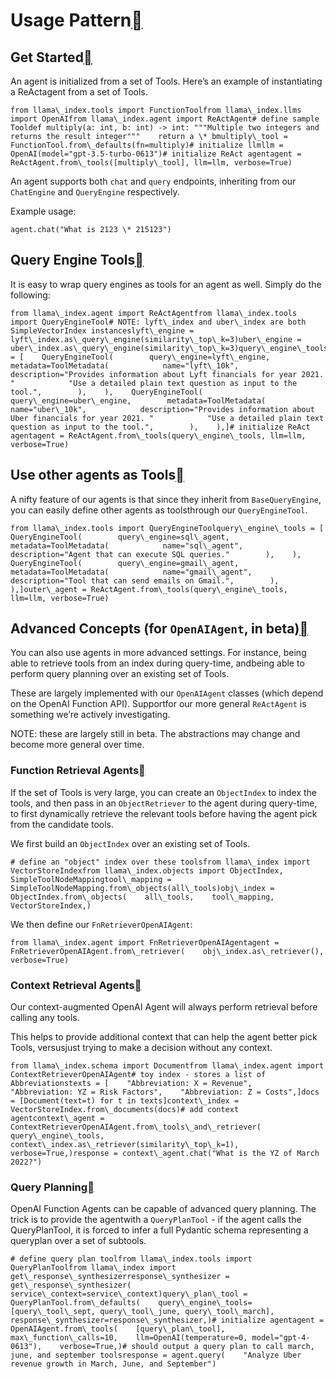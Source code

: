 Usage Pattern[](#usage-pattern "Permalink to this heading")
============================================================

Get Started[](#get-started "Permalink to this heading")
--------------------------------------------------------

An agent is initialized from a set of Tools. Here’s an example of instantiating a ReActagent from a set of Tools.


```
from llama\_index.tools import FunctionToolfrom llama\_index.llms import OpenAIfrom llama\_index.agent import ReActAgent# define sample Tooldef multiply(a: int, b: int) -> int: """Multiple two integers and returns the result integer"""    return a \* bmultiply\_tool = FunctionTool.from\_defaults(fn=multiply)# initialize llmllm = OpenAI(model="gpt-3.5-turbo-0613")# initialize ReAct agentagent = ReActAgent.from\_tools([multiply\_tool], llm=llm, verbose=True)
```
An agent supports both `chat` and `query` endpoints, inheriting from our `ChatEngine` and `QueryEngine` respectively.

Example usage:


```
agent.chat("What is 2123 \* 215123")
```
Query Engine Tools[](#query-engine-tools "Permalink to this heading")
----------------------------------------------------------------------

It is easy to wrap query engines as tools for an agent as well. Simply do the following:


```
from llama\_index.agent import ReActAgentfrom llama\_index.tools import QueryEngineTool# NOTE: lyft\_index and uber\_index are both SimpleVectorIndex instanceslyft\_engine = lyft\_index.as\_query\_engine(similarity\_top\_k=3)uber\_engine = uber\_index.as\_query\_engine(similarity\_top\_k=3)query\_engine\_tools = [    QueryEngineTool(        query\_engine=lyft\_engine,        metadata=ToolMetadata(            name="lyft\_10k",            description="Provides information about Lyft financials for year 2021. "            "Use a detailed plain text question as input to the tool.",        ),    ),    QueryEngineTool(        query\_engine=uber\_engine,        metadata=ToolMetadata(            name="uber\_10k",            description="Provides information about Uber financials for year 2021. "            "Use a detailed plain text question as input to the tool.",        ),    ),]# initialize ReAct agentagent = ReActAgent.from\_tools(query\_engine\_tools, llm=llm, verbose=True)
```
Use other agents as Tools[](#use-other-agents-as-tools "Permalink to this heading")
------------------------------------------------------------------------------------

A nifty feature of our agents is that since they inherit from `BaseQueryEngine`, you can easily define other agents as toolsthrough our `QueryEngineTool`.


```
from llama\_index.tools import QueryEngineToolquery\_engine\_tools = [    QueryEngineTool(        query\_engine=sql\_agent,        metadata=ToolMetadata(            name="sql\_agent", description="Agent that can execute SQL queries."        ),    ),    QueryEngineTool(        query\_engine=gmail\_agent,        metadata=ToolMetadata(            name="gmail\_agent",            description="Tool that can send emails on Gmail.",        ),    ),]outer\_agent = ReActAgent.from\_tools(query\_engine\_tools, llm=llm, verbose=True)
```
Advanced Concepts (for `OpenAIAgent`, in beta)[](#advanced-concepts-for-openaiagent-in-beta "Permalink to this heading")
-------------------------------------------------------------------------------------------------------------------------

You can also use agents in more advanced settings. For instance, being able to retrieve tools from an index during query-time, andbeing able to perform query planning over an existing set of Tools.

These are largely implemented with our `OpenAIAgent` classes (which depend on the OpenAI Function API). Supportfor our more general `ReActAgent` is something we’re actively investigating.

NOTE: these are largely still in beta. The abstractions may change and become more general over time.

### Function Retrieval Agents[](#function-retrieval-agents "Permalink to this heading")

If the set of Tools is very large, you can create an `ObjectIndex` to index the tools, and then pass in an `ObjectRetriever` to the agent during query-time, to first dynamically retrieve the relevant tools before having the agent pick from the candidate tools.

We first build an `ObjectIndex` over an existing set of Tools.


```
# define an "object" index over these toolsfrom llama\_index import VectorStoreIndexfrom llama\_index.objects import ObjectIndex, SimpleToolNodeMappingtool\_mapping = SimpleToolNodeMapping.from\_objects(all\_tools)obj\_index = ObjectIndex.from\_objects(    all\_tools,    tool\_mapping,    VectorStoreIndex,)
```
We then define our `FnRetrieverOpenAIAgent`:


```
from llama\_index.agent import FnRetrieverOpenAIAgentagent = FnRetrieverOpenAIAgent.from\_retriever(    obj\_index.as\_retriever(), verbose=True)
```
### Context Retrieval Agents[](#context-retrieval-agents "Permalink to this heading")

Our context-augmented OpenAI Agent will always perform retrieval before calling any tools.

This helps to provide additional context that can help the agent better pick Tools, versusjust trying to make a decision without any context.


```
from llama\_index.schema import Documentfrom llama\_index.agent import ContextRetrieverOpenAIAgent# toy index - stores a list of Abbreviationstexts = [    "Abbreviation: X = Revenue",    "Abbreviation: YZ = Risk Factors",    "Abbreviation: Z = Costs",]docs = [Document(text=t) for t in texts]context\_index = VectorStoreIndex.from\_documents(docs)# add context agentcontext\_agent = ContextRetrieverOpenAIAgent.from\_tools\_and\_retriever(    query\_engine\_tools,    context\_index.as\_retriever(similarity\_top\_k=1),    verbose=True,)response = context\_agent.chat("What is the YZ of March 2022?")
```
### Query Planning[](#query-planning "Permalink to this heading")

OpenAI Function Agents can be capable of advanced query planning. The trick is to provide the agentwith a `QueryPlanTool` - if the agent calls the QueryPlanTool, it is forced to infer a full Pydantic schema representing a queryplan over a set of subtools.


```
# define query plan toolfrom llama\_index.tools import QueryPlanToolfrom llama\_index import get\_response\_synthesizerresponse\_synthesizer = get\_response\_synthesizer(    service\_context=service\_context)query\_plan\_tool = QueryPlanTool.from\_defaults(    query\_engine\_tools=[query\_tool\_sept, query\_tool\_june, query\_tool\_march],    response\_synthesizer=response\_synthesizer,)# initialize agentagent = OpenAIAgent.from\_tools(    [query\_plan\_tool],    max\_function\_calls=10,    llm=OpenAI(temperature=0, model="gpt-4-0613"),    verbose=True,)# should output a query plan to call march, june, and september toolsresponse = agent.query(    "Analyze Uber revenue growth in March, June, and September")
```
